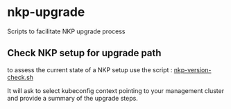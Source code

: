 # nkp-upgrade

Scripts to facilitate NKP upgrade process

## Check NKP setup for upgrade path

to assess the current state of a NKP setup use the script : [nkp-version-check.sh](nkp-version-check.sh)

It will ask to select kubeconfig context pointing to your management cluster and provide a summary of the upgrade steps.


